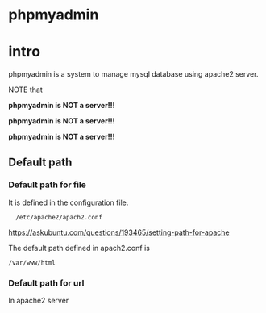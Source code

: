 # phpmyadmin
# intro
phpmyadmin is a system to manage mysql database using apache2 server.

NOTE that 

<p><b>phpmyadmin is NOT a server!!!</b></p>

<b>phpmyadmin is NOT a server!!!</b>

<b>phpmyadmin is NOT a server!!!</b>

## Default path
### Default path for file

It is defined in the configuration file. 

      /etc/apache2/apach2.conf
      
https://askubuntu.com/questions/193465/setting-path-for-apache

The default path defined in apach2.conf is 

    /var/www/html
    
### Default path for url
In apache2 server

